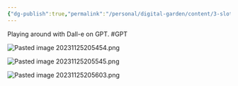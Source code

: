 ```yaml
---
{"dg-publish":true,"permalink":"/personal/digital-garden/content/3-sloth-moon/"}
---
```



Playing around with Dall-e on GPT. 
#GPT 

![Pasted image 20231125205454.png](/img/user/Attachments/Images/Pasted%20image%2020231125205454.png)

![Pasted image 20231125205545.png](/img/user/Attachments/Images/Pasted%20image%2020231125205545.png)

![Pasted image 20231125205603.png](/img/user/Attachments/Images/Pasted%20image%2020231125205603.png)

